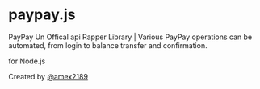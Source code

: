 # paypay.js
PayPay Un Offical api Rapper Library | Various PayPay operations can be automated, from login to balance transfer and confirmation.

for Node.js

Created by [@amex2189](https://ame-x.net)
